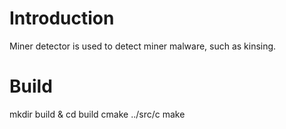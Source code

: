 # Introduction
Miner detector is used to detect miner malware, such as kinsing.

# Build
mkdir build & cd build
cmake ../src/c
make

